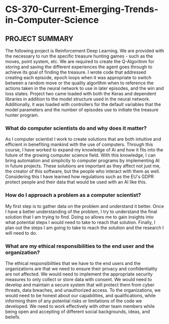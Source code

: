 # CS-370-Current-Emerging-Trends-in-Computer-Science

## PROJECT SUMMARY
The following project is Reinforcement Deep Learning. We are provided with the necessary to run the specific treasure hunting games - such as the moves, point system, etc. We are required to create the Q-Algoritnm for storing and saving the different experiences the agent goes through to achieve its goal of finding the treasure. 
I wrote code that addressed creating each episode, epoch loops when it was appropriate to switch between a random move or the quality algorithm when to reference the actions taken in the neural network to use in later episodes, and the win and loss states. Project two came loaded with both the Keras and dependent libraries in addition to the model structure used in the neural network. Additionally, it was loaded with controllers for the default variables that the model parameters and the number of episodes use to initiate the treasure hunter program.

### What do computer scientists do and why does it matter?
As I computer scientist I work to create solutions that are both intuitive and efficient in benefiting mankind with the use of computers. Through this course, I have worked to expand my knowledge of Ai and how it fits into the future of the growing computer science field. With this knowledge, I can bring automation and simplicity to computer programs by implementing AI in future projects. These solutions are important as they affect not just me, the creator of this software, but the people who interact with them as well. Considering this I have learned how regulations such as the EU's GDPR protect people and their data that would be used with an AI like this.

### How do I approach a problem as a computer scientist?
My first step is to gather data on the problem and understand it better. Once I have a better understanding of the problem, I try to understand the final solution that I am trying to find. Doing so allows me to gain insights into what potential steps I would need to take to reach that solution. Finally, I plan out the steps I am going to take to reach the solution and the research I will need to do.

### What are my ethical responsibilities to the end user and the organization?
The ethical responsibilities that we have to the end users and the organizations are that we need to ensure their privacy and confidentiality are not affected. We would need to implement the appropriate security measures to only collect or store data with consent. We would need to develop and maintain a secure system that will protect them from cyber threats, data breaches, and unauthorized access. To the organizations, we would need to be honest about our capabilities, and qualifications, while informing them of any potential risks or limitations of the code we developed. We need to work effectively with other team members while being open and accepting of different social backgrounds, ideas, and beliefs.
